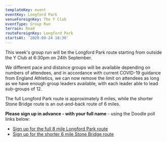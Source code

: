 ```yaml
---
templateKey: event
eventKey: Longford Park
venueForeignKey: The Y Club
eventType: Group Run
terrain: Road
routeForeignKey: Longford Park
startsAt: '2020-09-24 18:30'
---
```

This week's group run will be the Longford Park route starting from 
outside the Y Club at 6:30pm on 24th September.

We different pace and distance groups will be available depending on 
numbers of attendees, and in accordance with current COVID-19 
guidance from England Athletics, we can now remove the limit 
on attendees as long as we have enough group leaders available, 
with each leader able to lead sub-groups of 12.

The full Longford Park route is approximately 8 miles, while the
shorter Stone Bridge route is an out-and-back route of 6 miles.

**Please sign up in advance - with your full name** - using the 
Doodle poll links below:

* [Sign up for the full 8 mile Longford Park route](https://doodle.com/poll/94tazuth8k8xt7yz)
* [Sign up for the shorter 6 mile Stone Bridge route](https://doodle.com/poll/y6dynup735zqvwi7)

